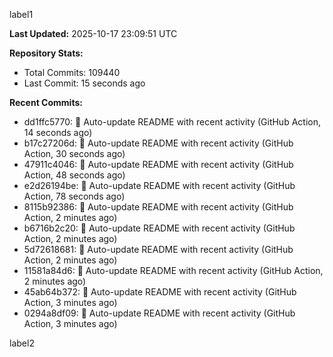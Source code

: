 
label1 
<!-- ACTIVITY_START -->
**Last Updated:** 2025-10-17 23:09:51 UTC

**Repository Stats:**
- Total Commits: 109440
- Last Commit: 15 seconds ago

**Recent Commits:**
- dd1ffc5770: 🤖 Auto-update README with recent activity (GitHub Action, 14 seconds ago)
- b17c27206d: 🤖 Auto-update README with recent activity (GitHub Action, 30 seconds ago)
- 47911c4046: 🤖 Auto-update README with recent activity (GitHub Action, 48 seconds ago)
- e2d26194be: 🤖 Auto-update README with recent activity (GitHub Action, 78 seconds ago)
- 8115b92386: 🤖 Auto-update README with recent activity (GitHub Action, 2 minutes ago)
- b6716b2c20: 🤖 Auto-update README with recent activity (GitHub Action, 2 minutes ago)
- 5d72618681: 🤖 Auto-update README with recent activity (GitHub Action, 2 minutes ago)
- 11581a84d6: 🤖 Auto-update README with recent activity (GitHub Action, 2 minutes ago)
- 45ab64b372: 🤖 Auto-update README with recent activity (GitHub Action, 3 minutes ago)
- 0294a8df09: 🤖 Auto-update README with recent activity (GitHub Action, 3 minutes ago)
<!-- ACTIVITY_END -->

label2
